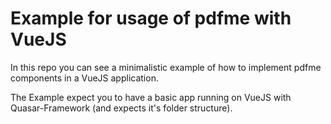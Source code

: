 # Example for usage of pdfme with VueJS
In this repo you can see a minimalistic example of how to implement pdfme components in a VueJS application.

The Example expect you to have a basic app running on VueJS with Quasar-Framework (and expects it's folder structure).
